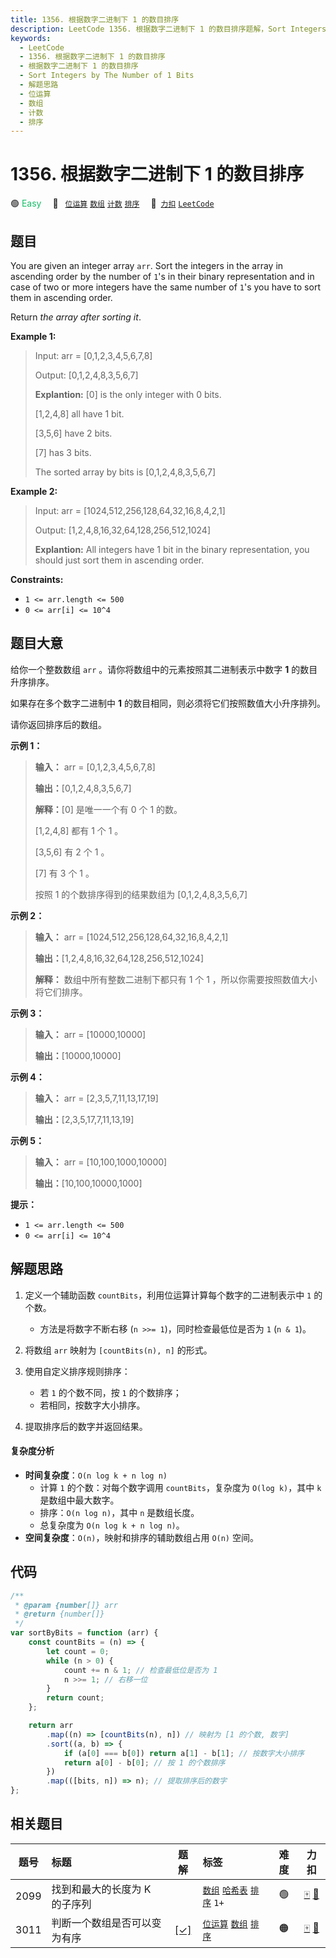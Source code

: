 ```yaml
---
title: 1356. 根据数字二进制下 1 的数目排序
description: LeetCode 1356. 根据数字二进制下 1 的数目排序题解，Sort Integers by The Number of 1 Bits，包含解题思路、复杂度分析以及完整的 JavaScript 代码实现。
keywords:
  - LeetCode
  - 1356. 根据数字二进制下 1 的数目排序
  - 根据数字二进制下 1 的数目排序
  - Sort Integers by The Number of 1 Bits
  - 解题思路
  - 位运算
  - 数组
  - 计数
  - 排序
---
```


# 1356. 根据数字二进制下 1 的数目排序

🟢 <font color=#15bd66>Easy</font>&emsp; 🔖&ensp; [`位运算`](/tag/bit-manipulation.md) [`数组`](/tag/array.md) [`计数`](/tag/counting.md) [`排序`](/tag/sorting.md)&emsp; 🔗&ensp;[`力扣`](https://leetcode.cn/problems/sort-integers-by-the-number-of-1-bits) [`LeetCode`](https://leetcode.com/problems/sort-integers-by-the-number-of-1-bits)

## 题目

You are given an integer array `arr`. Sort the integers in the array in
ascending order by the number of `1`'s in their binary representation and in
case of two or more integers have the same number of `1`'s you have to sort
them in ascending order.

Return _the array after sorting it_.

**Example 1:**

> Input: arr = [0,1,2,3,4,5,6,7,8]
>
> Output: [0,1,2,4,8,3,5,6,7]
>
> **Explantion:** [0] is the only integer with 0 bits.
>
> [1,2,4,8] all have 1 bit.
>
> [3,5,6] have 2 bits.
>
> [7] has 3 bits.
>
> The sorted array by bits is [0,1,2,4,8,3,5,6,7]

**Example 2:**

> Input: arr = [1024,512,256,128,64,32,16,8,4,2,1]
>
> Output: [1,2,4,8,16,32,64,128,256,512,1024]
>
> **Explantion:** All integers have 1 bit in the binary representation, you should just sort them in ascending order.

**Constraints:**

- `1 <= arr.length <= 500`
- `0 <= arr[i] <= 10^4`

## 题目大意

给你一个整数数组 `arr` 。请你将数组中的元素按照其二进制表示中数字 **1** 的数目升序排序。

如果存在多个数字二进制中 **1** 的数目相同，则必须将它们按照数值大小升序排列。

请你返回排序后的数组。

**示例 1：**

> **输入：** arr = [0,1,2,3,4,5,6,7,8]
>
> **输出：**[0,1,2,4,8,3,5,6,7]
>
> **解释：**[0] 是唯一一个有 0 个 1 的数。
>
> [1,2,4,8] 都有 1 个 1 。
>
> [3,5,6] 有 2 个 1 。
>
> [7] 有 3 个 1 。
>
> 按照 1 的个数排序得到的结果数组为 [0,1,2,4,8,3,5,6,7]

**示例 2：**

> **输入：** arr = [1024,512,256,128,64,32,16,8,4,2,1]
>
> **输出：**[1,2,4,8,16,32,64,128,256,512,1024]
>
> **解释：** 数组中所有整数二进制下都只有 1 个 1 ，所以你需要按照数值大小将它们排序。

**示例 3：**

> **输入：** arr = [10000,10000]
>
> **输出：**[10000,10000]

**示例 4：**

> **输入：** arr = [2,3,5,7,11,13,17,19]
>
> **输出：**[2,3,5,17,7,11,13,19]

**示例 5：**

> **输入：** arr = [10,100,1000,10000]
>
> **输出：**[10,100,10000,1000]

**提示：**

- `1 <= arr.length <= 500`
- `0 <= arr[i] <= 10^4`

## 解题思路

1. 定义一个辅助函数 `countBits`，利用位运算计算每个数字的二进制表示中 `1` 的个数。

   - 方法是将数字不断右移 (`n >>= 1`)，同时检查最低位是否为 `1` (`n & 1`)。

2. 将数组 `arr` 映射为 `[countBits(n), n]` 的形式。

3. 使用自定义排序规则排序：
   - 若 `1` 的个数不同，按 `1` 的个数排序；
   - 若相同，按数字大小排序。
4. 提取排序后的数字并返回结果。

#### 复杂度分析

- **时间复杂度**：`O(n log k + n log n)`
  - 计算 `1` 的个数：对每个数字调用 `countBits`，复杂度为 `O(log k)`，其中 `k` 是数组中最大数字。
  - 排序：`O(n log n)`，其中 `n` 是数组长度。
  - 总复杂度为 `O(n log k + n log n)`。
- **空间复杂度**：`O(n)`，映射和排序的辅助数组占用 `O(n)` 空间。

## 代码

```javascript
/**
 * @param {number[]} arr
 * @return {number[]}
 */
var sortByBits = function (arr) {
	const countBits = (n) => {
		let count = 0;
		while (n > 0) {
			count += n & 1; // 检查最低位是否为 1
			n >>= 1; // 右移一位
		}
		return count;
	};

	return arr
		.map((n) => [countBits(n), n]) // 映射为 [1 的个数, 数字]
		.sort((a, b) => {
			if (a[0] === b[0]) return a[1] - b[1]; // 按数字大小排序
			return a[0] - b[0]; // 按 1 的个数排序
		})
		.map(([bits, n]) => n); // 提取排序后的数字
};
```

## 相关题目

<!-- prettier-ignore -->
| 题号 | 标题 | 题解 | 标签 | 难度 | 力扣 |
| :------: | :------ | :------: | :------ | :------: | :------: |
| 2099 | 找到和最大的长度为 K 的子序列 |  |  [`数组`](/tag/array.md) [`哈希表`](/tag/hash-table.md) [`排序`](/tag/sorting.md) `1+` | 🟢 | [🀄️](https://leetcode.cn/problems/find-subsequence-of-length-k-with-the-largest-sum) [🔗](https://leetcode.com/problems/find-subsequence-of-length-k-with-the-largest-sum) |
| 3011 | 判断一个数组是否可以变为有序 | [[✓]](/problem/3011.md) |  [`位运算`](/tag/bit-manipulation.md) [`数组`](/tag/array.md) [`排序`](/tag/sorting.md) | 🟠 | [🀄️](https://leetcode.cn/problems/find-if-array-can-be-sorted) [🔗](https://leetcode.com/problems/find-if-array-can-be-sorted) |